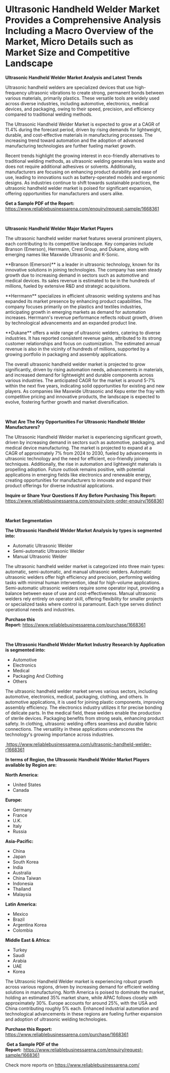 <p><h1>Ultrasonic Handheld Welder Market Provides a Comprehensive Analysis Including a Macro Overview of the Market, Micro Details such as Market Size and Competitive Landscape</h1></p><p><strong>Ultrasonic Handheld Welder Market Analysis and Latest Trends</strong></p>
<p><p>Ultrasonic handheld welders are specialized devices that use high-frequency ultrasonic vibrations to create strong, permanent bonds between various materials, primarily plastics. These versatile tools are widely used across diverse industries, including automotive, electronics, medical devices, and packaging, owing to their speed, precision, and efficiency compared to traditional welding methods. </p><p>The Ultrasonic Handheld Welder Market is expected to grow at a CAGR of 11.4% during the forecast period, driven by rising demands for lightweight, durable, and cost-effective materials in manufacturing processes. The increasing trend toward automation and the adoption of advanced manufacturing technologies are further fueling market growth. </p><p>Recent trends highlight the growing interest in eco-friendly alternatives to traditional welding methods, as ultrasonic welding generates less waste and does not require additional adhesives or solvents. Additionally, manufacturers are focusing on enhancing product durability and ease of use, leading to innovations such as battery-operated models and ergonomic designs. As industries continue to shift towards sustainable practices, the ultrasonic handheld welder market is poised for significant expansion, offering opportunities for manufacturers and users alike.</p></p>
<p><strong>Get a Sample PDF of the Report:&nbsp;</strong> <a href="https://www.reliablebusinessarena.com/enquiry/request-sample/1668361?utm_campaign=2396&utm_medium=2&utm_source=Github&utm_content=ia&utm_term=06032025&utm_id=ultrasonic-handheld-welder">https://www.reliablebusinessarena.com/enquiry/request-sample/1668361</a></p>
<p>&nbsp;</p>
<p><strong>Ultrasonic Handheld Welder Major Market Players</strong></p>
<p><p>The ultrasonic handheld welder market features several prominent players, each contributing to its competitive landscape. Key companies include Branson (Emerson), Herrmann, Crest Group, and Dukane, along with emerging names like Maxwide Ultrasonic and K-Sonic.</p><p>**Branson (Emerson)** is a leader in ultrasonic technology, known for its innovative solutions in joining technologies. The company has seen steady growth due to increasing demand in sectors such as automotive and medical devices. Its sales revenue is estimated to be in the hundreds of millions, fueled by extensive R&D and strategic acquisitions.</p><p>**Herrmann** specializes in efficient ultrasonic welding systems and has expanded its market presence by enhancing product capabilities. The company focuses primarily on the plastics and textiles industries, anticipating growth in emerging markets as demand for automation increases. Herrmann's revenue performance reflects robust growth, driven by technological advancements and an expanded product line.</p><p>**Dukane** offers a wide range of ultrasonic welders, catering to diverse industries. It has reported consistent revenue gains, attributed to its strong customer relationships and focus on customization. The estimated annual revenue is also in the vicinity of hundreds of millions, supported by a growing portfolio in packaging and assembly applications.</p><p>The overall ultrasonic handheld welder market is projected to grow significantly, driven by rising automation needs, advancements in materials, and increased demand for lightweight and durable components across various industries. The anticipated CAGR for the market is around 5-7% within the next five years, indicating solid opportunities for existing and new players. As companies like Maxwide Ultrasonic and Kepu enter the fray with competitive pricing and innovative products, the landscape is expected to evolve, fostering further growth and market diversification.</p></p>
<p>&nbsp;</p>
<p><strong>What Are The Key Opportunities For Ultrasonic Handheld Welder Manufacturers?</strong></p>
<p><p>The Ultrasonic Handheld Welder market is experiencing significant growth, driven by increasing demand in sectors such as automotive, packaging, and medical device manufacturing. The market is projected to expand at a CAGR of approximately 7% from 2024 to 2030, fueled by advancements in ultrasonic technology and the need for efficient, eco-friendly joining techniques. Additionally, the rise in automation and lightweight materials is propelling adoption. Future outlook remains positive, with potential applications in emerging fields like electronics and renewable energy, creating opportunities for manufacturers to innovate and expand their product offerings for diverse industrial applications.</p></p>
<p><strong>Inquire or Share Your Questions If Any Before Purchasing This Report:</strong> <a href="https://www.reliablebusinessarena.com/enquiry/pre-order-enquiry/1668361?utm_campaign=2396&utm_medium=2&utm_source=Github&utm_content=ia&utm_term=06032025&utm_id=ultrasonic-handheld-welder">https://www.reliablebusinessarena.com/enquiry/pre-order-enquiry/1668361</a></p>
<p>&nbsp;</p>
<p><strong>Market Segmentation</strong></p>
<p><strong>The Ultrasonic Handheld Welder Market Analysis by types is segmented into:</strong></p>
<p><ul><li>Automatic Ultrasonic Welder</li><li>Semi-automatic Ultrasonic Welder</li><li>Manual Ultrasonic Welder</li></ul></p>
<p><p>The ultrasonic handheld welder market is categorized into three main types: automatic, semi-automatic, and manual ultrasonic welders. Automatic ultrasonic welders offer high efficiency and precision, performing welding tasks with minimal human intervention, ideal for high-volume applications. Semi-automatic ultrasonic welders require some operator input, providing a balance between ease of use and cost-effectiveness. Manual ultrasonic welders rely entirely on operator skill, offering flexibility for smaller projects or specialized tasks where control is paramount. Each type serves distinct operational needs and industries.</p></p>
<p><strong>Purchase this Report:&nbsp;</strong><a href="https://www.reliablebusinessarena.com/purchase/1668361?utm_campaign=2396&utm_medium=2&utm_source=Github&utm_content=ia&utm_term=06032025&utm_id=ultrasonic-handheld-welder">https://www.reliablebusinessarena.com/purchase/1668361</a></p>
<p>&nbsp;</p>
<p><strong>The Ultrasonic Handheld Welder Market Industry Research by Application is segmented into:</strong></p>
<p><ul><li>Automotive</li><li>Electronics</li><li>Medical</li><li>Packaging And Clothing</li><li>Others</li></ul></p>
<p><p>The ultrasonic handheld welder market serves various sectors, including automotive, electronics, medical, packaging, clothing, and others. In automotive applications, it is used for joining plastic components, improving assembly efficiency. The electronics industry utilizes it for precise bonding of delicate parts. In the medical field, these welders enable the production of sterile devices. Packaging benefits from strong seals, enhancing product safety. In clothing, ultrasonic welding offers seamless and durable fabric connections. The versatility in these applications underscores the technology's growing importance across industries.</p></p>
<p><a href="https://www.reliablebusinessarena.com/ultrasonic-handheld-welder-r1668361?utm_campaign=2396&utm_medium=2&utm_source=Github&utm_content=ia&utm_term=06032025&utm_id=ultrasonic-handheld-welder">&nbsp;https://www.reliablebusinessarena.com/ultrasonic-handheld-welder-r1668361</a></p>
<p><strong>In terms of Region, the Ultrasonic Handheld Welder Market Players available by Region are:</strong></p>
<p>
    <p> <strong> North America: </strong>
        <ul>
            <li>United States</li>
            <li>Canada</li>
        </ul>
        </p> 
    <p> <strong> Europe: </strong>
        <ul>
            <li>Germany</li>
            <li>France</li>
            <li>U.K.</li>
            <li>Italy</li>
            <li>Russia</li>
        </ul>
        </p> 
    <p> <strong> Asia-Pacific: </strong>
        <ul>
            <li>China</li>
            <li>Japan</li>
            <li>South Korea</li>
            <li>India</li>
            <li>Australia</li>
            <li>China Taiwan</li>
            <li>Indonesia</li>
            <li>Thailand</li>
            <li>Malaysia</li>
        </ul>
        </p> 
    <p> <strong> Latin America: </strong>
        <ul>
            <li>Mexico</li>
            <li>Brazil</li>
            <li>Argentina Korea</li>
            <li>Colombia</li>
        </ul>
        </p> 
    <p> <strong> Middle East & Africa: </strong>
        <ul>
            <li>Turkey</li>
            <li>Saudi</li>
            <li>Arabia</li>
            <li>UAE</li>
            <li>Korea</li>
        </ul>
    </p>
    </p>
<p><p>The Ultrasonic Handheld Welder market is experiencing robust growth across various regions, driven by increasing demand for efficient welding solutions in manufacturing. North America is poised to dominate the market, holding an estimated 35% market share, while APAC follows closely with approximately 30%. Europe accounts for around 25%, with the USA and China contributing roughly 5% each. Enhanced industrial automation and technological advancements in these regions are fueling further expansion and adoption of ultrasonic welding technologies.</p></p>
<p><strong>Purchase this Report: </strong><a href="https://www.reliablebusinessarena.com/purchase/1668361?utm_campaign=2396&utm_medium=2&utm_source=Github&utm_content=ia&utm_term=06032025&utm_id=ultrasonic-handheld-welder">https://www.reliablebusinessarena.com/purchase/1668361</a></p>
<p>&nbsp;<strong>Get a Sample PDF of the Report:&nbsp;&nbsp;</strong><a href="https://www.reliablebusinessarena.com/enquiry/request-sample/1668361?utm_campaign=2396&utm_medium=2&utm_source=Github&utm_content=ia&utm_term=06032025&utm_id=ultrasonic-handheld-welder">https://www.reliablebusinessarena.com/enquiry/request-sample/1668361</a></p>
<p><strong></strong></p>
<p>Check more reports on <a href="https://www.reliablebusinessarena.com/?utm_campaign=2396&utm_medium=2&utm_source=Github&utm_content=ia&utm_term=06032025&utm_id=ultrasonic-handheld-welder">https://www.reliablebusinessarena.com/</a></p>